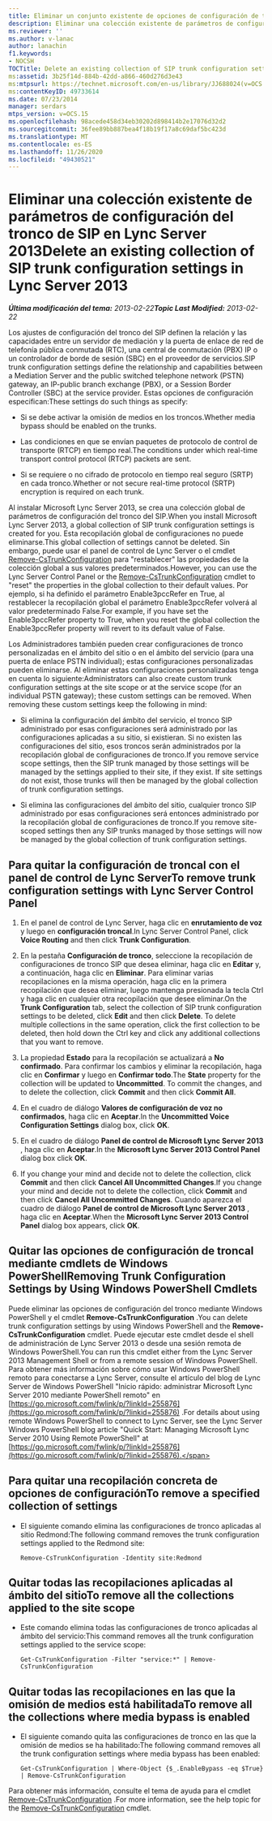 ```yaml
---
title: Eliminar un conjunto existente de opciones de configuración de troncos SIP
description: Eliminar una colección existente de parámetros de configuración del tronco del SIP.
ms.reviewer: ''
ms.author: v-lanac
author: lanachin
f1.keywords:
- NOCSH
TOCTitle: Delete an existing collection of SIP trunk configuration settings
ms:assetid: 3b25f14d-884b-42dd-a866-460d276d3e43
ms:mtpsurl: https://technet.microsoft.com/en-us/library/JJ688024(v=OCS.15)
ms:contentKeyID: 49733614
ms.date: 07/23/2014
manager: serdars
mtps_version: v=OCS.15
ms.openlocfilehash: 98acede458d34eb30202d898414b2e17076d32d2
ms.sourcegitcommit: 36fee89bb887bea4f18b19f17a8c69daf5bc423d
ms.translationtype: MT
ms.contentlocale: es-ES
ms.lasthandoff: 11/26/2020
ms.locfileid: "49430521"
---
```

# <a name="delete-an-existing-collection-of-sip-trunk-configuration-settings-in-lync-server-2013"></a><span data-ttu-id="fcaa5-103">Eliminar una colección existente de parámetros de configuración del tronco de SIP en Lync Server 2013</span><span class="sxs-lookup"><span data-stu-id="fcaa5-103">Delete an existing collection of SIP trunk configuration settings in Lync Server 2013</span></span>

<div data-xmlns="http://www.w3.org/1999/xhtml">

<div class="topic" data-xmlns="http://www.w3.org/1999/xhtml" data-msxsl="urn:schemas-microsoft-com:xslt" data-cs="https://msdn.microsoft.com/">

<div data-asp="https://msdn2.microsoft.com/asp">



</div>

<div id="mainSection">

<div id="mainBody"><span data-ttu-id="fcaa5-104">

<span> </span></span><span class="sxs-lookup"><span data-stu-id="fcaa5-104">

<span> </span></span></span>

<span data-ttu-id="fcaa5-105">_**Última modificación del tema:** 2013-02-22_</span><span class="sxs-lookup"><span data-stu-id="fcaa5-105">_**Topic Last Modified:** 2013-02-22_</span></span>

<span data-ttu-id="fcaa5-106">Los ajustes de configuración del tronco del SIP definen la relación y las capacidades entre un servidor de mediación y la puerta de enlace de red de telefonía pública conmutada (RTC), una central de conmutación (PBX) IP o un controlador de borde de sesión (SBC) en el proveedor de servicios.</span><span class="sxs-lookup"><span data-stu-id="fcaa5-106">SIP trunk configuration settings define the relationship and capabilities between a Mediation Server and the public switched telephone network (PSTN) gateway, an IP-public branch exchange (PBX), or a Session Border Controller (SBC) at the service provider.</span></span> <span data-ttu-id="fcaa5-107">Estas opciones de configuración especifican:</span><span class="sxs-lookup"><span data-stu-id="fcaa5-107">These settings do such things as specify:</span></span>

  - <span data-ttu-id="fcaa5-108">Si se debe activar la omisión de medios en los troncos.</span><span class="sxs-lookup"><span data-stu-id="fcaa5-108">Whether media bypass should be enabled on the trunks.</span></span>

  - <span data-ttu-id="fcaa5-109">Las condiciones en que se envían paquetes de protocolo de control de transporte (RTCP) en tiempo real.</span><span class="sxs-lookup"><span data-stu-id="fcaa5-109">The conditions under which real-time transport control protocol (RTCP) packets are sent.</span></span>

  - <span data-ttu-id="fcaa5-110">Si se requiere o no cifrado de protocolo en tiempo real seguro (SRTP) en cada tronco.</span><span class="sxs-lookup"><span data-stu-id="fcaa5-110">Whether or not secure real-time protocol (SRTP) encryption is required on each trunk.</span></span>

<span data-ttu-id="fcaa5-111">Al instalar Microsoft Lync Server 2013, se crea una colección global de parámetros de configuración del tronco del SIP.</span><span class="sxs-lookup"><span data-stu-id="fcaa5-111">When you install Microsoft Lync Server 2013, a global collection of SIP trunk configuration settings is created for you.</span></span> <span data-ttu-id="fcaa5-112">Esta recopilación global de configuraciones no puede eliminarse.</span><span class="sxs-lookup"><span data-stu-id="fcaa5-112">This global collection of settings cannot be deleted.</span></span> <span data-ttu-id="fcaa5-113">Sin embargo, puede usar el panel de control de Lync Server o el cmdlet [Remove-CsTrunkConfiguration](https://technet.microsoft.com/library/Gg425943(v=OCS.15)) para "restablecer" las propiedades de la colección global a sus valores predeterminados.</span><span class="sxs-lookup"><span data-stu-id="fcaa5-113">However, you can use the Lync Server Control Panel or the [Remove-CsTrunkConfiguration](https://technet.microsoft.com/library/Gg425943(v=OCS.15)) cmdlet to "reset" the properties in the global collection to their default values.</span></span> <span data-ttu-id="fcaa5-114">Por ejemplo, si ha definido el parámetro Enable3pccRefer en True, al restablecer la recopilación global el parámetro Enable3pccRefer volverá al valor predeterminado False.</span><span class="sxs-lookup"><span data-stu-id="fcaa5-114">For example, if you have set the Enable3pccRefer property to True, when you reset the global collection the Enable3pccRefer property will revert to its default value of False.</span></span>

<span data-ttu-id="fcaa5-p103">Los Administradores también pueden crear configuraciones de tronco personalizadas en el ámbito del sitio o en el ámbito del servicio (para una puerta de enlace PSTN individual); estas configuraciones personalizadas pueden eliminarse. Al eliminar estas configuraciones personalizadas tenga en cuenta lo siguiente:</span><span class="sxs-lookup"><span data-stu-id="fcaa5-p103">Administrators can also create custom trunk configuration settings at the site scope or at the service scope (for an individual PSTN gateway); these custom settings can be removed. When removing these custom settings keep the following in mind:</span></span>

  - <span data-ttu-id="fcaa5-p104">Si elimina la configuración del ámbito del servicio, el tronco SIP administrado por esas configuraciones será administrado por las configuraciones aplicadas a su sitio, si existieran. Si no existen las configuraciones del sitio, esos troncos serán administrados por la recopilación global de configuraciones de tronco.</span><span class="sxs-lookup"><span data-stu-id="fcaa5-p104">If you remove service scope settings, then the SIP trunk managed by those settings will be managed by the settings applied to their site, if they exist. If site settings do not exist, those trunks will then be managed by the global collection of trunk configuration settings.</span></span>

  - <span data-ttu-id="fcaa5-119">Si elimina las configuraciones del ámbito del sitio, cualquier tronco SIP administrado por esas configuraciones será entonces administrado por la recopilación global de configuraciones de tronco.</span><span class="sxs-lookup"><span data-stu-id="fcaa5-119">If you remove site-scoped settings then any SIP trunks managed by those settings will now be managed by the global collection of trunk configuration settings.</span></span>

<div>

## <a name="to-remove-trunk-configuration-settings-with-lync-server-control-panel"></a><span data-ttu-id="fcaa5-120">Para quitar la configuración de troncal con el panel de control de Lync Server</span><span class="sxs-lookup"><span data-stu-id="fcaa5-120">To remove trunk configuration settings with Lync Server Control Panel</span></span>

1.  <span data-ttu-id="fcaa5-121">En el panel de control de Lync Server, haga clic en **enrutamiento de voz** y luego en **configuración troncal**.</span><span class="sxs-lookup"><span data-stu-id="fcaa5-121">In Lync Server Control Panel, click **Voice Routing** and then click **Trunk Configuration**.</span></span>

2.  <span data-ttu-id="fcaa5-p105">En la pestaña **Configuración de tronco**, seleccione la recopilación de configuraciones de tronco SIP que desea eliminar, haga clic en **Editar** y, a continuación, haga clic en **Eliminar**. Para eliminar varias recopilaciones en la misma operación, haga clic en la primera recopilación que desea eliminar, luego mantenga presionada la tecla Ctrl y haga clic en cualquier otra recopilación que desee eliminar.</span><span class="sxs-lookup"><span data-stu-id="fcaa5-p105">On the **Trunk Configuration** tab, select the collection of SIP trunk configuration settings to be deleted, click **Edit** and then click **Delete**. To delete multiple collections in the same operation, click the first collection to be deleted, then hold down the Ctrl key and click any additional collections that you want to remove.</span></span>

3.  <span data-ttu-id="fcaa5-p106">La propiedad **Estado** para la recopilación se actualizará a **No confirmado**. Para confirmar los cambios y eliminar la recopilación, haga clic en **Confirmar** y luego en **Confirmar todo**.</span><span class="sxs-lookup"><span data-stu-id="fcaa5-p106">The **State** property for the collection will be updated to **Uncommitted**. To commit the changes, and to delete the collection, click **Commit** and then click **Commit All**.</span></span>

4.  <span data-ttu-id="fcaa5-126">En el cuadro de diálogo **Valores de configuración de voz no confirmados**, haga clic en **Aceptar**.</span><span class="sxs-lookup"><span data-stu-id="fcaa5-126">In the **Uncommitted Voice Configuration Settings** dialog box, click **OK**.</span></span>

5.  <span data-ttu-id="fcaa5-127">En el cuadro de diálogo **Panel de control de Microsoft Lync Server 2013** , haga clic en **Aceptar**.</span><span class="sxs-lookup"><span data-stu-id="fcaa5-127">In the **Microsoft Lync Server 2013 Control Panel** dialog box click **OK**.</span></span>

6.  <span data-ttu-id="fcaa5-128">If you change your mind and decide not to delete the collection, click **Commit** and then click **Cancel All Uncommitted Changes**.</span><span class="sxs-lookup"><span data-stu-id="fcaa5-128">If you change your mind and decide not to delete the collection, click **Commit** and then click **Cancel All Uncommitted Changes**.</span></span> <span data-ttu-id="fcaa5-129">Cuando aparezca el cuadro de diálogo **Panel de control de Microsoft Lync Server 2013** , haga clic en **Aceptar**.</span><span class="sxs-lookup"><span data-stu-id="fcaa5-129">When the **Microsoft Lync Server 2013 Control Panel** dialog box appears, click **OK**.</span></span>

</div>

<div>

## <a name="removing-trunk-configuration-settings-by-using-windows-powershell-cmdlets"></a><span data-ttu-id="fcaa5-130">Quitar las opciones de configuración de troncal mediante cmdlets de Windows PowerShell</span><span class="sxs-lookup"><span data-stu-id="fcaa5-130">Removing Trunk Configuration Settings by Using Windows PowerShell Cmdlets</span></span>

<span data-ttu-id="fcaa5-131">Puede eliminar las opciones de configuración del tronco mediante Windows PowerShell y el cmdlet **Remove-CsTrunkConfiguration** .</span><span class="sxs-lookup"><span data-stu-id="fcaa5-131">You can delete trunk configuration settings by using Windows PowerShell and the **Remove-CsTrunkConfiguration** cmdlet.</span></span> <span data-ttu-id="fcaa5-132">Puede ejecutar este cmdlet desde el shell de administración de Lync Server 2013 o desde una sesión remota de Windows PowerShell.</span><span class="sxs-lookup"><span data-stu-id="fcaa5-132">You can run this cmdlet either from the Lync Server 2013 Management Shell or from a remote session of Windows PowerShell.</span></span> <span data-ttu-id="fcaa5-133">Para obtener más información sobre cómo usar Windows PowerShell remoto para conectarse a Lync Server, consulte el artículo del blog de Lync Server de Windows PowerShell "Inicio rápido: administrar Microsoft Lync Server 2010 mediante PowerShell remoto" en [https://go.microsoft.com/fwlink/p/?linkId=255876](https://go.microsoft.com/fwlink/p/?linkid=255876) .</span><span class="sxs-lookup"><span data-stu-id="fcaa5-133">For details about using remote Windows PowerShell to connect to Lync Server, see the Lync Server Windows PowerShell blog article "Quick Start: Managing Microsoft Lync Server 2010 Using Remote PowerShell" at [https://go.microsoft.com/fwlink/p/?linkId=255876](https://go.microsoft.com/fwlink/p/?linkid=255876).</span></span>

<div>

## <a name="to-remove-a-specified-collection-of-settings"></a><span data-ttu-id="fcaa5-134">Para quitar una recopilación concreta de opciones de configuración</span><span class="sxs-lookup"><span data-stu-id="fcaa5-134">To remove a specified collection of settings</span></span>

  - <span data-ttu-id="fcaa5-135">El siguiente comando elimina las configuraciones de tronco aplicadas al sitio Redmond:</span><span class="sxs-lookup"><span data-stu-id="fcaa5-135">The following command removes the trunk configuration settings applied to the Redmond site:</span></span>
    
        Remove-CsTrunkConfiguration -Identity site:Redmond

</div>

<div>

## <a name="to-remove-all-the-collections-applied-to-the-site-scope"></a><span data-ttu-id="fcaa5-136">Quitar todas las recopilaciones aplicadas al ámbito del sitio</span><span class="sxs-lookup"><span data-stu-id="fcaa5-136">To remove all the collections applied to the site scope</span></span>

  - <span data-ttu-id="fcaa5-137">Este comando elimina todas las configuraciones de tronco aplicadas al ámbito del servicio:</span><span class="sxs-lookup"><span data-stu-id="fcaa5-137">This command removes all the trunk configuration settings applied to the service scope:</span></span>
    
        Get-CsTrunkConfiguration -Filter "service:*" | Remove-CsTrunkConfiguration

</div>

<div>

## <a name="to-remove-all-the-collections-where-media-bypass-is-enabled"></a><span data-ttu-id="fcaa5-138">Quitar todas las recopilaciones en las que la omisión de medios está habilitada</span><span class="sxs-lookup"><span data-stu-id="fcaa5-138">To remove all the collections where media bypass is enabled</span></span>

  - <span data-ttu-id="fcaa5-139">El siguiente comando quita las configuraciones de tronco en las que la omisión de medios se ha habilitado:</span><span class="sxs-lookup"><span data-stu-id="fcaa5-139">The following command removes all the trunk configuration settings where media bypass has been enabled:</span></span>
    
        Get-CsTrunkConfiguration | Where-Object {$_.EnableBypass -eq $True} | Remove-CsTrunkConfiguration

</div>

<span data-ttu-id="fcaa5-140">Para obtener más información, consulte el tema de ayuda para el cmdlet [Remove-CsTrunkConfiguration](https://technet.microsoft.com/library/Gg425943(v=OCS.15)) .</span><span class="sxs-lookup"><span data-stu-id="fcaa5-140">For more information, see the help topic for the [Remove-CsTrunkConfiguration](https://technet.microsoft.com/library/Gg425943(v=OCS.15)) cmdlet.</span></span>

<span data-ttu-id="fcaa5-141"></div>

</div>

<span> </span>

</div>

</div>

</span><span class="sxs-lookup"><span data-stu-id="fcaa5-141"></div>

</div>

<span> </span>

</div>

</div>

</span></span></div>


